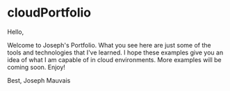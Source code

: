 # cloudPortfolio

Hello,

Welcome to Joseph's Portfolio.
What you see here are just some of the tools and technologies that I've learned.
I hope these examples give you an idea of what I am capable of in cloud environments.
More examples will be coming soon.
Enjoy!

Best,
Joseph Mauvais
